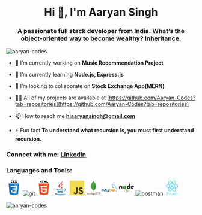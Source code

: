 <h1 align="center">Hi 👋, I'm Aaryan Singh</h1>
<h3 align="center">A passionate full stack developer from India. What’s the object-oriented way to become wealthy? Inheritance.</h3>

<p align="left"> <img src="https://komarev.com/ghpvc/?username=aaryan-codes&label=Profile%20views&color=0e75b6&style=flat" alt="aaryan-codes" /> </p>

- 🔭 I’m currently working on **Music Recommendation Project**

- 🌱 I’m currently learning **Node.js, Express.js**

- 👯 I’m looking to collaborate on **Stock Exchange App(MERN)**

- 👨‍💻 All of my projects are available at [https://github.com/Aaryan-Codes?tab=repositories](https://github.com/Aaryan-Codes?tab=repositories)

- 📫 How to reach me **hiaaryansingh@gmail.com**

- ⚡ Fun fact **To understand what recursion is, you must first understand recursion.**

<h3 align="left">Connect with me: <a href="https://www.linkedin.com/in/aaryan-s1ngh/">LinkedIn</a>  </h3>
<p align="left">
</p>

<h3 align="left">Languages and Tools:</h3>
<p align="left"> <a href="https://www.w3schools.com/css/" target="_blank" rel="noreferrer"> <img src="https://raw.githubusercontent.com/devicons/devicon/master/icons/css3/css3-original-wordmark.svg" alt="css3" width="40" height="40"/> </a> <a href="https://git-scm.com/" target="_blank" rel="noreferrer"> <img src="https://www.vectorlogo.zone/logos/git-scm/git-scm-icon.svg" alt="git" width="40" height="40"/> </a> <a href="https://www.w3.org/html/" target="_blank" rel="noreferrer"> <img src="https://raw.githubusercontent.com/devicons/devicon/master/icons/html5/html5-original-wordmark.svg" alt="html5" width="40" height="40"/> </a> <a href="https://www.java.com" target="_blank" rel="noreferrer"> <img src="https://raw.githubusercontent.com/devicons/devicon/master/icons/java/java-original.svg" alt="java" width="40" height="40"/> </a> <a href="https://developer.mozilla.org/en-US/docs/Web/JavaScript" target="_blank" rel="noreferrer"> <img src="https://raw.githubusercontent.com/devicons/devicon/master/icons/javascript/javascript-original.svg" alt="javascript" width="40" height="40"/> </a> <a href="https://www.mongodb.com/" target="_blank" rel="noreferrer"> <img src="https://raw.githubusercontent.com/devicons/devicon/master/icons/mongodb/mongodb-original-wordmark.svg" alt="mongodb" width="40" height="40"/> </a> <a href="https://www.mysql.com/" target="_blank" rel="noreferrer"> <img src="https://raw.githubusercontent.com/devicons/devicon/master/icons/mysql/mysql-original-wordmark.svg" alt="mysql" width="40" height="40"/> </a> <a href="https://nodejs.org" target="_blank" rel="noreferrer"> <img src="https://raw.githubusercontent.com/devicons/devicon/master/icons/nodejs/nodejs-original-wordmark.svg" alt="nodejs" width="40" height="40"/> </a> <a href="https://postman.com" target="_blank" rel="noreferrer"> <img src="https://www.vectorlogo.zone/logos/getpostman/getpostman-icon.svg" alt="postman" width="40" height="40"/> </a> <a href="https://reactjs.org/" target="_blank" rel="noreferrer"> <img src="https://raw.githubusercontent.com/devicons/devicon/master/icons/react/react-original-wordmark.svg" alt="react" width="40" height="40"/> </a> </p>

<p><img align="center" src="https://github-readme-stats.vercel.app/api/top-langs?username=aaryan-codes&show_icons=true&locale=en&layout=compact" alt="aaryan-codes" /></p>
